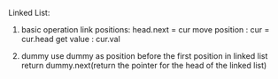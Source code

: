 Linked List:
1. basic operation
link positions: head.next = cur
move position : cur = cur.head
get value     : cur.val

2. dummy
use dummy as position before the first position in linked list
return dummy.next(return the pointer for the head of the linked list)
